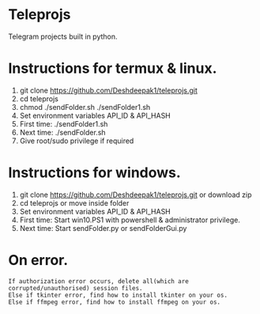 # Teleprojs
Telegram projects built in python.

# Instructions for termux & linux.
 1. git clone https://github.com/Deshdeepak1/teleprojs.git
 2. cd teleprojs
 3. chmod  ./sendFolder.sh ./sendFolder1.sh
 4. Set environment variables API_ID & API_HASH
 5. First time: ./sendFolder1.sh 
 6. Next time: ./sendFolder.sh 
 7. Give root/sudo privilege if required


# Instructions for windows.
 1. git clone https://github.com/Deshdeepak1/teleprojs.git or download zip
 2. cd teleprojs or move inside folder
 3. Set environment variables API_ID & API_HASH
 4. First time: Start win10.PS1 with powershell & administrator privilege.
 5. Next time: Start sendFolder.py or sendFolderGui.py

# On error.
	If authorization error occurs, delete all(which are corrupted/unauthorised) session files.
	Else if tkinter error, find how to install tkinter on your os.
	Else if ffmpeg error, find how to install ffmpeg on your os.
